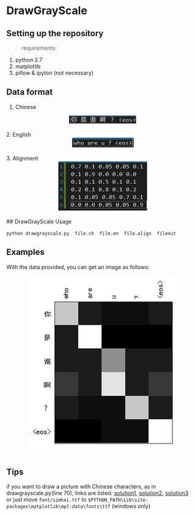 # DrawGrayScale

## Setting up the repository 
>requirements: 
1. python 2.7
2. matplotlib 
3. pillow & ipyton (not necessary)

## Data format

1. Chinese
<div align="center">
    <img alt="Chinese" src="picture/ch.jpg"><br><br>
</div>
2. English 
<div align="center">
    <img alt="English" src="picture/en.jpg"><br><br>
</div>
3. Alignment
<div align="center">
    <img alt="Alignment" src="picture/align.jpg"><br><br>
</div>
## DrawGrayScale Usage 

    python drawgrayscale.py  file.ch  file.en  file.align  fileout 

## Examples 

With the data provided, you can get an image as follows:
<div align="center">
    <img alt="GrayScale" src="picture/grayscale.png"><br><br>
</div>

## Tips

if you want to draw a picture with Chinese characters, as in drawgrayscale.py(line 70),  links are listed:
[solution1](https://segmentfault.com/a/1190000005144275), [solution2](http://www.imekaku.com/2015/12/11/matplotlib-charset/), [solution3](https://www.zhihu.com/question/25404709)<br>
or just move `font/simhei.ttf` to `$PYTHON_PATH\Lib\site-packages\matplotlib\mpl-data\fonts\ttf` (windows only)
